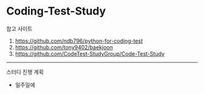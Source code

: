 # Coding-Test-Study

참고 사이트
1) https://github.com/ndb796/python-for-coding-test
2) https://github.com/tony9402/baekjoon
3) https://github.com/CodeTest-StudyGroup/Code-Test-Study
---
스터디 진행 계획
- 일주일에 

